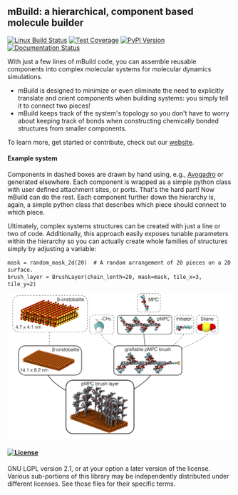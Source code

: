 ## mBuild: a hierarchical, component based molecule builder

[![Linux Build Status](https://travis-ci.org/sallai/mbuild.png?branch=master)](https://travis-ci.org/sallai/mbuild)
[![Test Coverage](https://coveralls.io/repos/sallai/mbuild/badge.png?branch=master)](https://coveralls.io/r/sallai/mbuild)
[![PyPI Version](https://badge.fury.io/py/mbuild.png)](https://pypi.python.org/pypi/mbuild)
[![Documentation Status](https://readthedocs.org/projects/mbuild/badge/?version=develop)](http://mbuild.readthedocs.org/en/develop)

With just a few lines of mBuild code, you can assemble reusable components into
complex molecular systems for molecular dynamics simulations.

* mBuild is designed to minimize or even eliminate the need to explicitly translate and
  orient components when building systems: you simply tell it to connect two
  pieces!
* mBuild keeps track of the system's topology so you don't have to
  worry about keeping track of bonds when constructing chemically bonded
  structures from smaller components.

To learn more, get started or contribute, check out our [website](http://mbuild.rtfd.org/en/master/).

#### Example system

Components in dashed boxes are drawn by hand using, e.g.,
[Avogadro](http://avogadro.cc/wiki/Main_Page) or generated elsewhere. Each
component is wrapped as a simple python class with user defined attachment
sites, or ports. That's the hard part! Now mBuild can do the rest. Each component
further down the hierarchy is, again, a simple python class that describes
which piece should connect to which piece.

Ultimately, complex systems structures can be created with just a line or two
of code. Additionally, this approach easily exposes tunable parameters within
the hierarchy so you can actually create whole families of structures simply
by adjusting a variable:

    mask = random_mask_2d(20)  # A random arrangement of 20 pieces on a 2D surface.
    brush_layer = BrushLayer(chain_lenth=20, mask=mask, tile_x=3, tile_y=2)

![Zwitterionic brushes on beta-cristobalite substrate](docs/images/pmpc.png)


#### [![License](http://img.shields.io/badge/license-LGPLv2.1-blue.svg)](https://www.gnu.org/licenses/lgpl.html)

GNU LGPL version 2.1, or at your option a later version of the license.
Various sub-portions of this library may be independently distributed under
different licenses. See those files for their specific terms.
